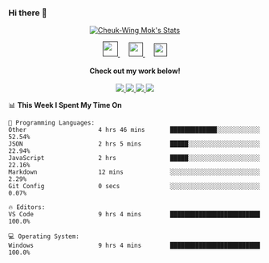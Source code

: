 ### Hi there 👋

<!--
**wangjunbo4/wangjunbo4** is a ✨ _special_ ✨ repository because its `README.md` (this file) appears on your GitHub profile.

Here are some ideas to get you started:

- 🔭 I’m currently working on ...
- 🌱 I’m currently learning ...
- 👯 I’m looking to collaborate on ...
- 🤔 I’m looking for help with ...
- 💬 Ask me about ...
- 📫 How to reach me: ...
- 😄 Pronouns: ...
- ⚡ Fun fact: ...
-->

<p align="center">
  <a href="https://github.com/wangjunbo4" class="rich-diff-level-one">
    <img src="https://github-readme-stats.vercel.app/api?username=wangjunbo4&title_color=333&text_color=777" alt="Cheuk-Wing Mok's Stats" >
    <!-- &hide=issues
    <img src="https://github-readme-stats.vercel.app/api?username=wangjunbo4&hide=issues&title_color=333&text_color=777" alt="Cheuk-Wing Mok's Stats" >
    -->
  </a>
</p>

<p align="center">
  <a href="" target="_blank" title="CSDN">
    <img src="https://img.icons8.com/material/48/000000/csdn.png" width="30px"/>
  </a>
  &emsp;
  <a href= "" target="_blank" title="WeChat">
    <img src="https://img.icons8.com/ios-filled/50/000000/weixing.png" width="28px"/>
  </a>
    &emsp;
    <a href="" target="_blank" alt="LinkedIn" title="LinkedIn">
    <img src="https://img.icons8.com/ios-filled/256/000000/linkedin.svg" width="26px"/>
  </a>
  <br><br>
    <strong>Check out my work below!</strong>
  <br><br>
  <a href="https://github.com/wangjunbo4">
    <img src="https://badges.pufler.dev/visits/wangjunbo4/wangjunbo4?style=flat-square&color=black&logo=github">
  </a>
  <a href="https://github.com/wangjunbo4">
    <img src="https://badges.pufler.dev/years/wangjunbo4?style=flat-square&color=black&logo=github">
  </a>
  <a href="https://github.com/wangjunbo4?tab=repositories">
    <img src="https://badges.pufler.dev/repos/wangjunbo4?style=flat-square&color=black&logo=github">
  </a>
  <a href="https://github.com/wangjunbo4">
    <img src="https://badges.pufler.dev/commits/monthly/wangjunbo4?style=flat-square&color=black&logo=github">
  </a>
</p>

<!--START_SECTION:waka-->
📊 **This Week I Spent My Time On** 

```text
💬 Programming Languages: 
Other                    4 hrs 46 mins       █████████████░░░░░░░░░░░░   52.54% 
JSON                     2 hrs 5 mins        █████░░░░░░░░░░░░░░░░░░░░   22.94% 
JavaScript               2 hrs               █████░░░░░░░░░░░░░░░░░░░░   22.16% 
Markdown                 12 mins             ░░░░░░░░░░░░░░░░░░░░░░░░░   2.29% 
Git Config               0 secs              ░░░░░░░░░░░░░░░░░░░░░░░░░   0.07%

🔥 Editors: 
VS Code                  9 hrs 4 mins        █████████████████████████   100.0%

💻 Operating System: 
Windows                  9 hrs 4 mins        █████████████████████████   100.0%

```

<!--END_SECTION:waka-->
